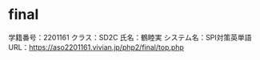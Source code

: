 # final
学籍番号：2201161
クラス：SD2C
氏名：鶴睦実
システム名：SPI対策英単語
URL：https://aso2201161.vivian.jp/php2/final/top.php

